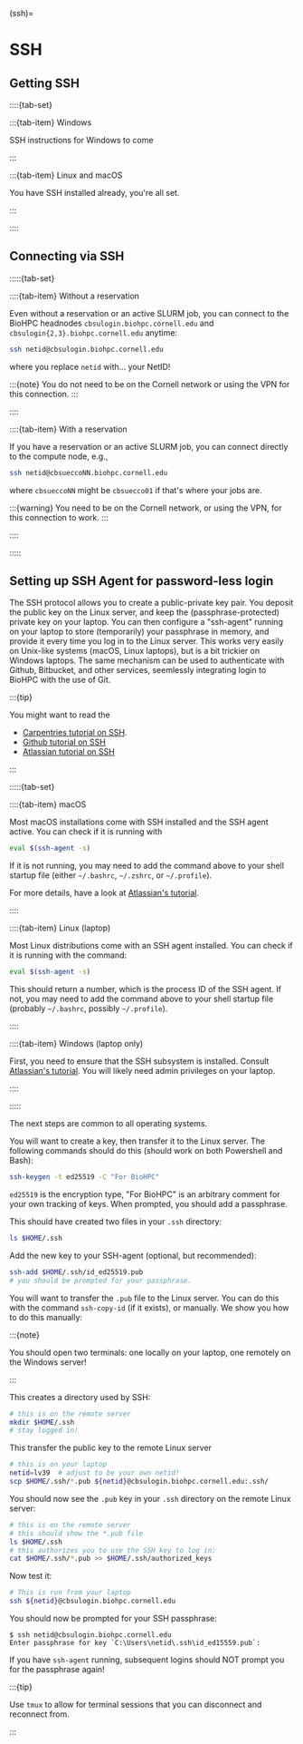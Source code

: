 (ssh)=
# SSH

## Getting SSH

::::{tab-set}

:::{tab-item} Windows

SSH instructions for Windows to come

:::

:::{tab-item} Linux and macOS

You have SSH installed already, you're all set.

:::

::::

## Connecting via SSH


:::::{tab-set}

::::{tab-item} Without a reservation

Even without a reservation or an active SLURM job, you can connect to the BioHPC headnodes `cbsulogin.biohpc.cornell.edu` and `cbsulogin{2,3}.biohpc.cornell.edu` anytime:

```bash
ssh netid@cbsulogin.biohpc.cornell.edu
```

where you replace `netid` with... your NetID!

:::{note}
You do not need to be on the Cornell network or using the VPN for this connection.
:::

::::

::::{tab-item} With a reservation

If you have a reservation or an active SLURM job, you can connect directly to the compute node, e.g.,


```bash
ssh netid@cbsueccoNN.biohpc.cornell.edu
```

where `cbsueccoNN` might be `cbsuecco01` if that's where your jobs are.

:::{warning}
You need to be on the Cornell network, or using the VPN, for this connection to work.
:::

::::

:::::


## Setting up SSH Agent for password-less login

The SSH protocol allows you to create a public-private key pair. You deposit the public key on the Linux server, and keep the (passphrase-protected) private key on your laptop. You can then configure a "ssh-agent" running on your laptop to store (temporarily) your passphrase in memory, and provide it every time you log in to the Linux server. This works very easily on Unix-like systems (macOS, Linux laptops), but is a bit trickier on Windows laptops. The same mechanism can be used to authenticate with Github, Bitbucket, and other services, seemlessly integrating login to BioHPC with the use of Git.

:::{tip}

You might want to read the 

- [Carpentries tutorial on SSH](https://carpentries-incubator.github.io/shell-extras/02-ssh/).
- [Github tutorial on SSH](https://docs.github.com/en/enterprise-cloud@latest/authentication/connecting-to-github-with-ssh/generating-a-new-ssh-key-and-adding-it-to-the-ssh-agent)
- [Atlassian tutorial on SSH](https://support.atlassian.com/bitbucket-cloud/docs/configure-ssh-and-two-step-verification/)

:::


:::::{tab-set}

::::{tab-item} macOS

Most macOS installations come with SSH installed and the SSH agent active. You can check if it is running with 

```bash
eval $(ssh-agent -s)
```

If it is not running, you may need to add the command above to your shell startup file (either `~/.bashrc`, `~/.zshrc`, or `~/.profile`).

For more details, have a look at [Atlassian's tutorial](https://support.atlassian.com/bitbucket-cloud/docs/set-up-personal-ssh-keys-on-macos/). 

::::

::::{tab-item} Linux (laptop)

Most Linux distributions come with an SSH agent installed. You can check if it is running with the command:

```bash
eval $(ssh-agent -s)
```

This should return a number, which is the process ID of the SSH agent. If not, you may need to add the command above to your shell startup file (probably `~/.bashrc`, possibly `~/.profile`).

::::

::::{tab-item} Windows (laptop only)

First, you need to ensure that the SSH subsystem is installed. Consult [Atlassian's tutorial](https://support.atlassian.com/bitbucket-cloud/docs/set-up-personal-ssh-keys-on-windows/). You will likely need admin privileges on your laptop.


::::

:::::

The next steps are common to all operating systems.

You will want to create a key, then transfer it to the Linux server. The following commands should do this (should work on both Powershell and Bash):

```bash
ssh-keygen -t ed25519 -C "For BioHPC"
```

`ed25519` is the encryption type, "For BioHPC" is an arbitrary comment for your own tracking of keys. When prompted, you should add a passphrase.

This should have created two files in your `.ssh` directory:

```bash
ls $HOME/.ssh
```

Add the new key to your SSH-agent (optional, but recommended):

```bash
ssh-add $HOME/.ssh/id_ed25519.pub
# you should be prompted for your passphrase.
```

You will want to transfer the `.pub` file to the Linux server. You can do this with the command `ssh-copy-id` (if it exists), or manually. We show you how to do this manually:

:::{note}

You should open two terminals: one locally on your laptop, one remotely on the Windows server!

:::


This creates a directory used by SSH:

```bash
# this is on the remote server
mkdir $HOME/.ssh
# stay logged in!
```

This transfer the public key to the remote Linux server

```bash
# this is on your laptop
netid=lv39  # adjust to be your own netid!
scp $HOME/.ssh/*.pub ${netid}@cbsulogin.biohpc.cornell.edu:.ssh/
```

You should now see the `.pub` key in your `.ssh` directory on the remote Linux server:

```bash
# this is on the remote server
# this should show the *.pub file
ls $HOME/.ssh
# this authorizes you to use the SSH key to log in:
cat $HOME/.ssh/*.pub >> $HOME/.ssh/authorized_keys
```

Now test it:

```bash
# This is run from your laptop
ssh ${netid}@cbsulogin.biohpc.cornell.edu
```

You should now be prompted for your SSH passphrase:

```
$ ssh netid@cbsulogin.biohpc.cornell.edu
Enter passphrase for key `C:\Users\netid\.ssh\id_ed15559.pub`:
```

If you have `ssh-agent` running, subsequent logins should NOT prompt you for the passphrase again!


:::{tip}

Use `tmux` to allow for terminal sessions that you can disconnect and reconnect from.

:::